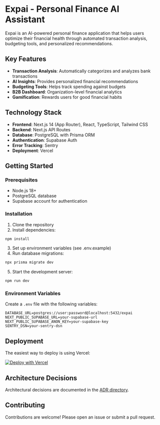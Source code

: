 # Expai - Personal Finance AI Assistant

Expai is an AI-powered personal finance application that helps users optimize their financial health through automated transaction analysis, budgeting tools, and personalized recommendations.

## Key Features

- **Transaction Analysis**: Automatically categorizes and analyzes bank transactions
- **AI Insights**: Provides personalized financial recommendations
- **Budgeting Tools**: Helps track spending against budgets
- **B2B Dashboard**: Organization-level financial analytics
- **Gamification**: Rewards users for good financial habits

## Technology Stack

- **Frontend**: Next.js 14 (App Router), React, TypeScript, Tailwind CSS
- **Backend**: Next.js API Routes
- **Database**: PostgreSQL with Prisma ORM
- **Authentication**: Supabase Auth
- **Error Tracking**: Sentry
- **Deployment**: Vercel

## Getting Started

### Prerequisites
- Node.js 18+
- PostgreSQL database
- Supabase account for authentication

### Installation
1. Clone the repository
2. Install dependencies:
```bash
npm install
```
3. Set up environment variables (see .env.example)
4. Run database migrations:
```bash
npx prisma migrate dev
```
5. Start the development server:
```bash
npm run dev
```

### Environment Variables
Create a `.env` file with the following variables:
```
DATABASE_URL=postgres://user:password@localhost:5432/expai
NEXT_PUBLIC_SUPABASE_URL=your-supabase-url
NEXT_PUBLIC_SUPABASE_ANON_KEY=your-supabase-key
SENTRY_DSN=your-sentry-dsn
```

## Deployment

The easiest way to deploy is using Vercel:

[![Deploy with Vercel](https://vercel.com/button)](https://vercel.com/new/clone?repository-url=https%3A%2F%2Fgithub.com%2Fyour-repo%2Fexpai)

## Architecture Decisions

Architectural decisions are documented in the [ADR directory](/documentation/adr).

## Contributing

Contributions are welcome! Please open an issue or submit a pull request.
